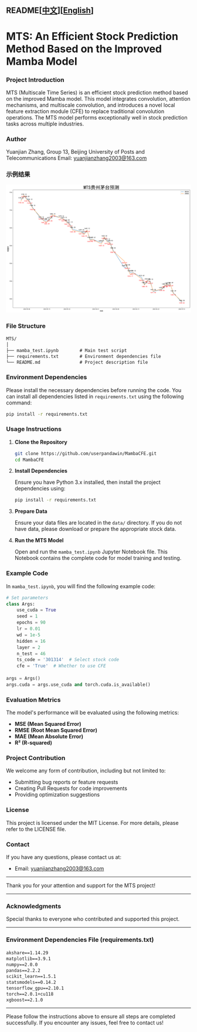 ## README[[中文](https://github.com/userpandawin/MambaCFE/blob/main/README_CN.md)][[English](https://github.com/userpandawin/MambaCFE/blob/main/README_EN.md)]

# MTS: An Efficient Stock Prediction Method Based on the Improved Mamba Model

### Project Introduction

MTS (Multiscale Time Series) is an efficient stock prediction method based on the improved Mamba model. This model integrates convolution, attention mechanisms, and multiscale convolution, and introduces a novel local feature extraction module (CFE) to replace traditional convolution operations. The MTS model performs exceptionally well in stock prediction tasks across multiple industries.

### Author

Yuanjian Zhang, Group 13, Beijing University of Posts and Telecommunications
Email: yuanjianzhang2003@163.com

### 示例结果
![](MTS贵州茅台.png)

### File Structure

```
MTS/
│
├── mamba_test.ipynb        # Main test script
├── requirements.txt        # Environment dependencies file
└── README.md               # Project description file
```

### Environment Dependencies

Please install the necessary dependencies before running the code. You can install all dependencies listed in `requirements.txt` using the following command:

```bash
pip install -r requirements.txt
```

### Usage Instructions

1. **Clone the Repository**

   ```bash
   git clone https://github.com/userpandawin/MambaCFE.git
   cd MambaCFE
   ```

2. **Install Dependencies**

   Ensure you have Python 3.x installed, then install the project dependencies using:

   ```bash
   pip install -r requirements.txt
   ```

3. **Prepare Data**

   Ensure your data files are located in the `data/` directory. If you do not have data, please download or prepare the appropriate stock data.

4. **Run the MTS Model**

   Open and run the `mamba_test.ipynb` Jupyter Notebook file. This Notebook contains the complete code for model training and testing.

### Example Code

In `mamba_test.ipynb`, you will find the following example code:

```python
# Set parameters
class Args:
    use_cuda = True
    seed = 1
    epochs = 90
    lr = 0.01
    wd = 1e-5
    hidden = 16
    layer = 2
    n_test = 46
    ts_code = '301314'  # Select stock code
    cfe = 'True'  # Whether to use CFE
    
args = Args()
args.cuda = args.use_cuda and torch.cuda.is_available()
```

### Evaluation Metrics

The model's performance will be evaluated using the following metrics:

- **MSE (Mean Squared Error)**
- **RMSE (Root Mean Squared Error)**
- **MAE (Mean Absolute Error)**
- **R² (R-squared)**

### Project Contribution

We welcome any form of contribution, including but not limited to:

- Submitting bug reports or feature requests
- Creating Pull Requests for code improvements
- Providing optimization suggestions

### License

This project is licensed under the MIT License. For more details, please refer to the LICENSE file.

### Contact

If you have any questions, please contact us at:

- Email: yuanjianzhang2003@163.com

---

Thank you for your attention and support for the MTS project!

---

### Acknowledgments

Special thanks to everyone who contributed and supported this project.

---

### Environment Dependencies File (requirements.txt)

```shell
akshare==1.14.29
matplotlib==3.9.1
numpy==2.0.0
pandas==2.2.2
scikit_learn==1.5.1
statsmodels==0.14.2
tensorflow_gpu==2.10.1
torch==2.0.1+cu118
xgboost==2.1.0
```

---

Please follow the instructions above to ensure all steps are completed successfully. If you encounter any issues, feel free to contact us!
